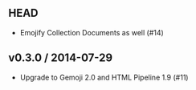 ## HEAD

  * Emojify Collection Documents as well (#14)

## v0.3.0 / 2014-07-29

  * Upgrade to Gemoji 2.0 and HTML Pipeline 1.9 (#11)
